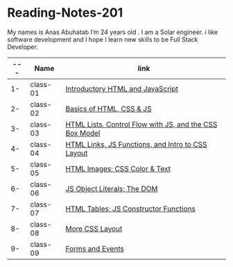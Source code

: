 # Reading-Notes-201


My names is Anas Abuhatab I’m 24 years old . I am a Solar engineer. i like software development and I hope I learn new skills to be Full Stack Developer.



---|Name|link
---|---|---
1-|class-01|[Introductory HTML and JavaScript](https://anas-abuhatab.github.io/Reading-Notes-201/class-01)
2-|class-02|[Basics of HTML, CSS & JS](https://anas-abuhatab.github.io/Reading-Notes-201/class-02)
3-|class-03|[HTML Lists, Control Flow with JS, and the CSS Box Model](https://anas-abuhatab.github.io/Reading-Notes-201/class-03)
4-|class-04|[HTML Links, JS Functions, and Intro to CSS Layout](https://anas-abuhatab.github.io/Reading-Notes-201/class-04)
5-|class-05|[HTML Images; CSS Color & Text](https://anas-abuhatab.github.io/Reading-Notes-201/class-05)
6-|class-06|[JS Object Literals; The DOM](https://anas-abuhatab.github.io/Reading-Notes-201/class-06)
7-|class-07|[HTML Tables; JS Constructor Functions](https://anas-abuhatab.github.io/Reading-Notes-201/class-07)
8-|class-08|[More CSS Layout](https://anas-abuhatab.github.io/Reading-Notes-201/class-08)
9-|class-09|[Forms and Events](https://anas-abuhatab.github.io/Reading-Notes-201/class-09)
